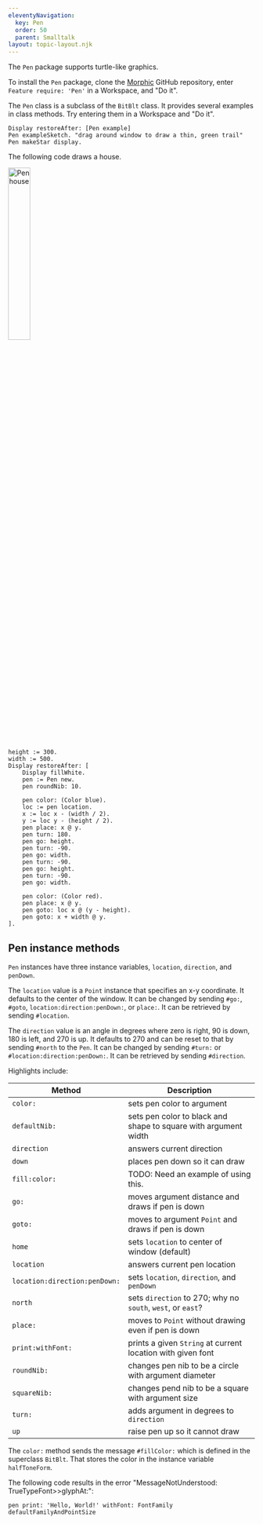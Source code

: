 ```yaml
---
eleventyNavigation:
  key: Pen
  order: 50
  parent: Smalltalk
layout: topic-layout.njk
---
```


The `Pen` package supports turtle-like graphics.

To install the `Pen` package, clone the
[Morphic](https://github.com/Cuis-Smalltalk/Morphic.git) GitHub repository,
enter `Feature require: 'Pen'` in a Workspace, and "Do it".

The `Pen` class is a subclass of the `BitBlt` class.
It provides several examples in class methods.
Try entering them in a Workspace and "Do it".

```smalltalk
Display restoreAfter: [Pen example]
Pen exampleSketch. "drag around window to draw a thin, green trail"
Pen makeStar display.
```

The following code draws a house.

<img alt="Pen house" style="width: 30%"
  src="/blog/assets/cuis-pen-house.png?v={{pkg.version}}">

```smalltalk
height := 300.
width := 500.
Display restoreAfter: [
    Display fillWhite.
    pen := Pen new.
    pen roundNib: 10.

    pen color: (Color blue).
    loc := pen location.
    x := loc x - (width / 2).
    y := loc y - (height / 2).
    pen place: x @ y.
    pen turn: 180.
    pen go: height.
    pen turn: -90.
    pen go: width.
    pen turn: -90.
    pen go: height.
    pen turn: -90.
    pen go: width.

    pen color: (Color red).
    pen place: x @ y.
    pen goto: loc x @ (y - height).
    pen goto: x + width @ y.
].
```

## Pen instance methods

`Pen` instances have three instance variables,
`location`, `direction`, and `penDown`.

The `location` value is a `Point` instance that specifies an x-y coordinate.
It defaults to the center of the window.
It can be changed by sending `#go:`, `#goto`,
`location:direction:penDown:`, or `place:`.
It can be retrieved by sending `#location`.

The `direction` value is an angle in degrees where
zero is right, 90 is down, 180 is left, and 270 is up.
It defaults to 270 and can be reset to that by sending `#north` to the `Pen`.
It can be changed by sending `#turn:` or `#location:direction:penDown:`.
It can be retrieved by sending `#direction`.

Highlights include:

| Method                        | Description                                                     |
| ----------------------------- | --------------------------------------------------------------- |
| `color:`                      | sets pen color to argument                                      |
| `defaultNib:`                 | sets pen color to black and shape to square with argument width |
| `direction`                   | answers current direction                                       |
| `down`                        | places pen down so it can draw                                  |
| `fill:color:`                 | TODO: Need an example of using this.                            |
| `go:`                         | moves argument distance and draws if pen is down                |
| `goto:`                       | moves to argument `Point` and draws if pen is down              |
| `home`                        | sets `location` to center of window (default)                   |
| `location`                    | answers current pen location                                    |
| `location:direction:penDown:` | sets `location`, `direction`, and `penDown`                     |
| `north`                       | sets `direction` to 270; why no `south`, `west`, or `east`?     |
| `place:`                      | moves to `Point` without drawing even if pen is down            |
| `print:withFont:`             | prints a given `String` at current location with given font     |
| `roundNib:`                   | changes pen nib to be a circle with argument diameter           |
| `squareNib:`                  | changes pend nib to be a square with argument size              |
| `turn:`                       | adds argument in degrees to `direction`                         |
| `up`                          | raise pen up so it cannot draw                                  |

The `color:` method sends the message `#fillColor:`
which is defined in the superclass `BitBlt`.
That stores the color in the instance variable `halfToneForm`.

The following code results in the error
"MessageNotUnderstood: TrueTypeFont>>glyphAt:":

```smalltalk
pen print: 'Hello, World!' withFont: FontFamily defaultFamilyAndPointSize
```
